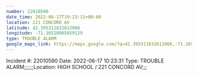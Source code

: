 ```yaml
---
number: 22010590
date_time: 2022-06-17T10:23:31+00:00
location: 221 CONCORD AV
latitude: 42.395311832612066
longitude: -71.16528005859129
type: TROUBLE ALARM
google_maps_link: https://maps.google.com/?q=42.395311832612066,-71.16528005859129
---
```


Incident #: 22010590  Date: 2022-06-17 10:23:31   Type: TROUBLE ALARM;;;;;;Location: HIGH SCHOOL / 221 CONCORD AV;;;
